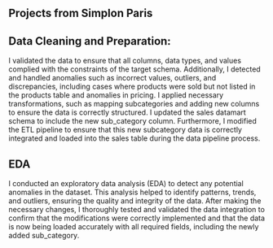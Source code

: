 ## Projects from Simplon Paris
## Data Cleaning and Preparation:
I validated the data to ensure that all columns, data types, and values complied with the constraints of the target schema. Additionally, I detected and handled anomalies such as incorrect values, outliers, and discrepancies, including cases where products were sold but not listed in the products table and anomalies in pricing. I applied necessary transformations, such as mapping subcategories and adding new columns to ensure the data is correctly structured.
I updated the sales datamart schema to include the new sub_category column. Furthermore, I modified the ETL pipeline to ensure that this new subcategory data is correctly integrated and loaded into the sales table during the data pipeline process.
## EDA
I conducted an exploratory data analysis (EDA) to detect any potential anomalies in the dataset. This analysis helped to identify patterns, trends, and outliers, ensuring the quality and integrity of the data.
After making the necessary changes, I thoroughly tested and validated the data integration to confirm that the modifications were correctly implemented and that the data is now being loaded accurately with all required fields, including the newly added sub_category.
